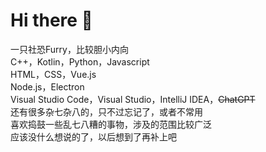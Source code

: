 # Hi there 👋

一只社恐Furry，比较胆小内向  
C++，Kotlin，Python，Javascript  
HTML，CSS，Vue.js  
Node.js，Electron  
Visual Studio Code，Visual Studio，IntelliJ IDEA，~~ChatGPT~~  
还有很多杂七杂八的，只不过忘记了，或者不常用  
喜欢捣鼓一些乱七八糟的事物，涉及的范围比较广泛  
应该没什么想说的了，以后想到了再补上吧  
